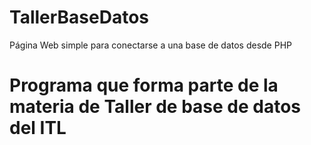 # TallerBaseDatos
Página Web simple para conectarse a una base de datos desde PHP

# Programa que forma parte de la materia de Taller de base de datos del ITL
